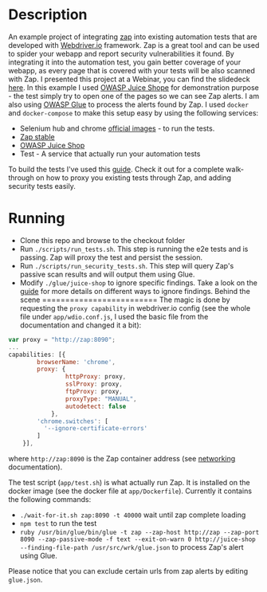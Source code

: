 Description
====================
An example project of integrating [zap](https://www.owasp.org/index.php/OWASP_Zed_Attack_Proxy_Project) into existing automation tests that are developed with [Webdriver.io](http://webdriver.io/) framework.
Zap is a great tool and can be used to spider your webapp and report security vulnerabilities it found.
By integrating it into the automation test, you gain better coverage of your webapp, as every page that is covered with your tests will be also scanned with Zap.
I presented this project at a Webinar, you can find the slidedeck [here](https://www.slideshare.net/SolutoTLV/all-you-need-is-zap).
In this example I used [OWASP Juice Shope](https://github.com/bkimminich/juice-shop) for demonstration purpose - the test simply try to open one of the pages so we can see Zap alerts.
I am also using [OWASP Glue](https://github.com/soluto/glue) to process the alerts found by Zap.
I used `docker` and `docker-compose` to make this setup easy by using the following services:
* Selenium hub and chrome [official images](https://github.com/SeleniumHQ/docker-selenium) - to run the tests.
* [Zap stable](https://hub.docker.com/r/owasp/zap2docker-stable/)
* [OWASP Juice Shop](https://hub.docker.com/r/bkimminich/juice-shop/)
* Test - A service that actually run your automation tests

To build the tests I've used this [guide](https://github.com/Soluto/owasp-zap-glue-ci-images).
Check it out for a complete walk-through on how to proxy you existing tests through Zap, and adding security tests easily.

Running
=========
* Clone this repo and browse to the checkout folder
* Run `./scripts/run_tests.sh`. This step is running the e2e tests and is passing. Zap will proxy the test and persist the session.
* Run `./scripts/run_security_tests.sh`. This step will query Zap's passive scan results and will output them using Glue. 
* Modify `./glue/juice-shop` to ignore specific findings. Take a look on the [guide](https://github.com/Soluto/owasp-zap-glue-ci-images) for more details on different ways to ignore findings.
Behind the scene
=========================
The magic is done by requesting the `proxy capability` in webdriver.io config (see the whole file under `app/wdio.conf.js`, I used the basic file from the documentation and changed it a bit):
````Javascript
var proxy = "http://zap:8090";
...
capabilities: [{
        browserName: 'chrome',
        proxy: {
                httpProxy: proxy,
                sslProxy: proxy,
                ftpProxy: proxy,
                proxyType: "MANUAL",
                autodetect: false
            },
        'chrome.switches': [
          '--ignore-certificate-errors'
        ]
    }],
````
where `http://zap:8090` is the Zap container address (see [networking](https://docs.docker.com/compose/networking/) documentation).

The test script (`app/test.sh`) is what actually run Zap.
It is installed on the docker image (see the docker file at `app/Dockerfile`).
Currently it contains the following commands:
* `./wait-for-it.sh zap:8090 -t 40000` wait until zap complete loading
* `npm test` to run the test
* `ruby /usr/bin/glue/bin/glue -t zap --zap-host http://zap --zap-port 8090 --zap-passive-mode -f text --exit-on-warn 0 http://juice-shop --finding-file-path /usr/src/wrk/glue.json` to process Zap's alert using Glue.

Please notice that you can exclude certain urls from zap alerts by editing `glue.json`.
